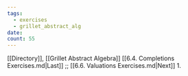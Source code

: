 ```yaml
---
tags:
  - exercises
  - grillet_abstract_alg
date:
count: 55
---
```

[[Directory]], [[Grillet Abstract Algebra]]
[[6.4. Completions Exercises.md|Last]] ;; [[6.6. Valuations Exercises.md|Next]]
1. 